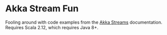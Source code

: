 # Akka Stream Fun

Fooling around with code examples from the [Akka Streams](http://doc.akka.io/docs/akka/2.4/scala/stream/stream-quickstart.html) documentation.
Requires Scala 2.12, which requires Java 8+.
